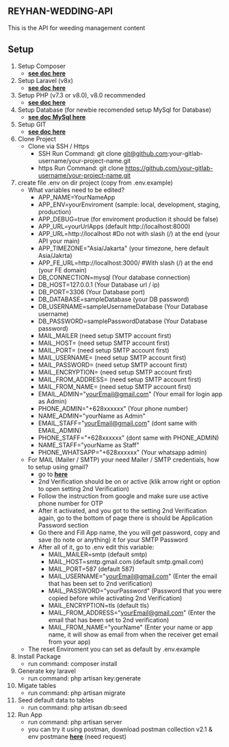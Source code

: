 ## REYHAN-WEDDING-API

This is the API for weeding management content

## Setup

1. Setup Composer
    - **[see doc here](https://getcomposer.org/doc)**
2. Setup Laravel (v8x)
    - **[see doc here](https://laravel.com/docs/8.x)**
3. Setup PHP (v7.3 or v8.0), v8.0 recommended
    - **[see doc here](https://www.php.net/docs.php)**
4. Setup Database (for newbie recomended setup MySql for Database)
    - **[see doc MySql here](https://dev.mysql.com/doc)**
5. Setup GIT
    - **[see doc here](https://docs.github.com/en/get-started/quickstart/set-up-git)**
6. Clone Project
    - Clone via SSH / Https
        - SSH Run Command: git clone git@github.com:your-gitlab-username/your-project-name.git
        - https Run Command: git clone https://github.com/your-gitlab-username/your-project-name.git
7. create file .env on dir project (copy from .env.example)
    - What variables need to be edited?
        - APP_NAME=YourNameApp
        - APP_ENV=yourEnviroment (sample: local, development, staging, production)
        - APP_DEBUG=true (for enviroment production it should be false)
        - APP_URL=yourUrlApps (default http://localhost:8000)
        - APP_URL=http://localhost #Do not with slash (/) at the end (your API your main)
        - APP_TIMEZONE="Asia/Jakarta" (your timezone, here default Asia/Jakrta)
        - APP_FE_URL=http://localhost:3000/ #With slash (/) at the end (your FE domain) 
        - DB_CONNECTION=mysql (Your database connection)
        - DB_HOST=127.0.0.1 (Your Database url / ip)
        - DB_PORT=3306 (Your Database port)
        - DB_DATABASE=sampleDatabase (your DB password)
        - DB_USERNAME=sampleUsernameDatabase (Your Database username)
        - DB_PASSWORD=samplePasswordDatabase (Your Database password)
        - MAIL_MAILER (need setup SMTP account first)
        - MAIL_HOST= (need setup SMTP account first)
        - MAIL_PORT= (need setup SMTP account first)
        - MAIL_USERNAME= (need setup SMTP account first)
        - MAIL_PASSWORD= (need setup SMTP account first)
        - MAIL_ENCRYPTION= (need setup SMTP account first)
        - MAIL_FROM_ADDRESS= (need setup SMTP account first)
        - MAIL_FROM_NAME= (need setup SMTP account first)
        - EMAIL_ADMIN="yourEmail@gmail.com" (Your email for login app as Admin)
        - PHONE_ADMIN="+628xxxxxx" (Your phone number)
        - NAME_ADMIN="yourName as Admin"
        - EMAIL_STAFF="yourEmail@gmail.com" (dont same with EMAIL_ADMIN)
        - PHONE_STAFF="+628xxxxxx" (dont same with PHONE_ADMIN)
        - NAME_STAFF="yourName as Staff"
        - PHONE_WHATSAPP="+628xxxxxx" (Your whatsapp admin)
    - For MAIL (Mailer / SMTP) your need Mailer / SMTP credentials, how to setup using gmail?
        - go to **[here](https://myaccount.google.com/security)**
        - 2nd Verification should be on or active (klik arrow right or option to open setting 2nd Verification)
        - Follow the instruction from google and make sure use active phone number for OTP
        - After it activated, and you got to the setting 2nd Verification again, go to the bottom of page there is should be Application Password section
        - Go there and Fill App name, the you will get password, copy and save (to note or anything) it for your SMTP Password
        - After all of it, go to .env edit this variable:
            - MAIL_MAILER=smtp (default smtp)
            - MAIL_HOST=smtp.gmail.com (default smtp.gmail.com)
            - MAIL_PORT=587 (default 587)
            - MAIL_USERNAME="yourEmail@gmail.com" (Enter the email that has been set to 2nd verification)
            - MAIL_PASSWORD="yourPassword" (Password that you were copied before while activating 2nd Verification)
            - MAIL_ENCRYPTION=tls (default tls)
            - MAIL_FROM_ADDRESS="yourEmail@gmail.com" (Enter the email that has been set to 2nd verification)
            - MAIL_FROM_NAME="yourName" (Enter your name or app name, it will show as email from when the receiver get email from your app)
    - The reset Enviroment you can set as default by .env.example
8. Install Package
    - run command: composer install
9. Generate key laravel
    - run command: php artisan key:generate
10. Migate tables
    - run command: php artisan migrate
11. Seed default data to tables
    - run command: php artisan db:seed
12. Run App
    - run command: php artisan server
    - you can try it using postman, download postman collection v2.1 & env postmane **[here](https://drive.google.com/drive/folders/1XLSRGPoL7u6zKmRmCfTREoE5AkxBV6bc?usp=drive_link)** (need request)

